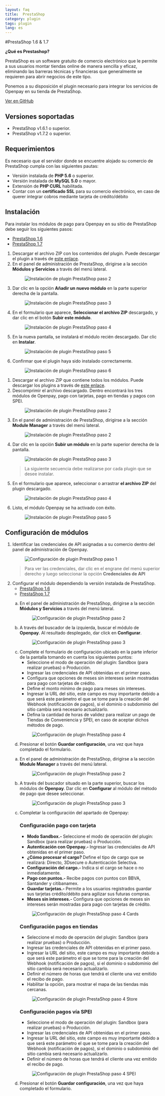 ```yaml
---
layout: faq
title:  PrestaShop
category: plugin
tags: plugin
lang: es
---
```


#PrestaShop 1.6 & 1.7

**¿Qué es Prestashop?**

PrestaShop es un software gratuito de comercio electrónico que le permite a sus usuarios montar tiendas online de manera sencilla y eficaz, eliminando las barreras técnicas y financieras que generalmente se requieren para abrir negocios de este tipo.

Ponemos a su disposición el plugin necesario para integrar los servicios de Openpay en su tienda de PrestaShop.

<div class="boton-grp boton-plugin">
<div class="blu-boton"><a href="https://github.com/open-pay/openpay-prestashop" target="_blank">Ver en GitHub</a></div>
</div>

Versiones soportadas
----------
* PrestaShop v1.6.1 o superior. 
* PrestaShop v1.7.2 o superior.

Requerimientos
----------
Es necesario que el servidor donde se encuentre alojado su comercio de PrestaShop cumpla con las siguientes pautas:

* Versión instalada de **PHP 5.6** o superior.
* Versión instalada de **MySQL 5.0** o mayor.
* Extensión de **PHP CURL** habilitada.
* Contar con un **certificado SSL** para su comercio electrónico, en caso de querer integrar cobros mediante tarjeta de crédito/débito

Instalación
----------

Para instalar los módulos de pago para Openpay en su sitio de PrestaShop debe seguir los siguientes pasos:

<section class="prestashop-install">
  <ul class="nav nav-tabs" id="TabInstall" role="tablist">
    <li class="nav-item">
      <a class="nav-link active" id="prestashop16-tab" data-toggle="tab" href="#prestashop16" role="tab" aria-controls="prestashop16" aria-selected="true">PrestaShop 1.6</a>
    </li>
    <li class="nav-item">
      <a class="nav-link" id="prestashop17-tab" data-toggle="tab" href="#prestashop17" role="tab" aria-controls="prestashop17" aria-selected="false">PrestaShop 1.7</a>
    </li>
  </ul>
  <div class="tab-content" id="prestashopInstall">
    <div class="tab-pane fade show active" id="prestashop16" role="tabpanel" aria-labelledby="prestashop16-tab">
      <div class="row align-items-center">
        <ol class="prestashop-install__list">
          <li class="prestashop-install__list">Descargar el archivo ZIP con los contenidos del plugin. Puede descargar el plugin a través de <a href="https://github.com/open-pay/openpay-prestashop/blob/master/PS_1.6/openpayprestashop.zip?raw=true">este enlace</a>.
          </li>
          <li class="prestashop-install__list">En el panel de administración de PrestaShop, dirigirse a la sección <strong>Módulos y Servicios</strong> a través del menú lateral.</li>
          <figure class="prestashop-install__image prestashop-install__image--small">
            <img src="/images/plugins/prestashop/prestashop1.6_install_02.png" alt="Instalación de plugin PrestaShop paso 2" title="Paso 2">
          </figure>
          <li class="prestashop-install__list">Dar clic en la opción <strong>Añadir un nuevo módulo</strong> en la parte superior derecha de la pantalla.</li>
          <figure class="prestashop-install__image prestashop-install__image--full">
            <img src="/images/plugins/prestashop/prestashop1.6_install_03.png" alt="Instalación de plugin PrestaShop paso 3" title="Paso 3">
          </figure>
          <li class="prestashop-install__list">En el formulario que aparece, <strong>Seleccionar el archivo ZIP</strong> descargado, y dar clic en el botón <strong>Subir este módulo</strong>.</li>
          <figure class="prestashop-install__image prestashop-install__image--medium">
            <img src="/images/plugins/prestashop/prestashop1.6_install_04.png" alt="Instalación de plugin PrestaShop paso 4" title="Paso 4">
          </figure>
          <li class="prestashop-install__list">En la nueva pantalla, se instalará el módulo recién descargado. Dar clic en <strong>Instalar</strong>.</li>
          <figure class="prestashop-install__image prestashop-install__image--medium">
            <img src="/images/plugins/prestashop/prestashop1.6_install_05.png" alt="Instalación de plugin PrestaShop paso 5" title="Paso 5">
          </figure>
          <li>Confirmar que el plugin haya sido instalado correctamente.</li>
          <figure class="prestashop-install__image prestashop-install__image--full">
            <img src="/images/plugins/prestashop/prestashop1.6_install_06.png" alt="Instalación de plugin PrestaShop paso 6" title="Paso 6">
          </figure>
        </ol>
      </div>
    </div>
    <div class="tab-pane fade" id="prestashop17" role="tabpanel" aria-labelledby="prestashop17-tab">
      <div class="row align-items-center">
        <ol class="prestashop-install__list">
          <li class="prestashop-install__list">Descargar el archivo ZIP que contiene todos los módulos. Puede descargar los plugins a través de <a href="https://github.com/open-pay/openpay-prestashop/blob/master/PS_1.7/openpayprestashop.zip?raw=true">este enlace</a>.
          </li>
          <li>Descomprimir el archivo descargado. Dentro encontrará los tres módulos de Openpay, pago con tarjetas, pago en tiendas y pagos con SPEI.
          </li>
          <figure class="prestashop-install__image prestashop-install__image--medium">
            <img src="/images/plugins/prestashop/prestashop_install_01.png" alt="Instalación de plugin PrestaShop paso 2" title="Paso 2">
          </figure>
          <li class="prestashop-install__list">En el panel de administración de PrestaShop, dirigirse a la sección <strong>Module Manager</strong> a través del menú lateral.</li>
          <figure class="prestashop-install__image prestashop-install__image--ssmall">
            <img src="/images/plugins/prestashop/prestashop_install_02.png" alt="Instalación de plugin PrestaShop paso 2" title="Paso 2">
          </figure>
          <li class="prestashop-install__list">Dar clic en la opción <strong>Subir un módulo</strong> en la parte superior derecha de la pantalla.</li>
          <figure class="prestashop-install__image prestashop-install__image--full">
            <img src="/images/plugins/prestashop/prestashop_install_03.png" alt="Instalación de plugin PrestaShop paso 3" title="Paso 3">
          </figure>
          <blockquote>
          <p>La siguiente secuencia debe realizarse por cada plugin que se desee instalar.</p>
          </blockquote>
          <li class="prestashop-install__list">En el formulario que aparece, seleccionar o arrastrar <strong>el archivo ZIP</strong> del plugin descargado.</li>
          <figure class="prestashop-install__image prestashop-install__image--small">
            <img src="/images/plugins/prestashop/prestashop_install_04.png" alt="Instalación de plugin PrestaShop paso 4" title="Paso 4">
          </figure>
          <li class="prestashop-install__list">Listo, el módulo Openpay se ha activado con éxito.</li>
          <figure class="prestashop-install__image prestashop-install__image--small">
            <img src="/images/plugins/prestashop/prestashop_install_05.png" alt="Instalación de plugin PrestaShop paso 5" title="Paso 5">
          </figure>
        </ol>
      </div>
    </div>
  </div>
</section>


Configuración de módulos
----------
<section class="prestashop-settings">
  <ol class="prestashop-settings__list">
    <li class="prestashop-settings__item">Identificar las credenciales de API asignadas a su comercio dentro del panel de administración de Openpay.</li>
    <figure class="prestashop-settings__image prestashop-settings__image--small">
      <img src="/images/plugins/woocommerce/wc_settings_04.png" alt="Configuración de plugin PrestaShop paso 1" title="Paso 1">
    </figure>
    <blockquote>
    <p>Para ver las credenciales, dar clic en el engrane del menú superior derecho y luego seleccionar la opción <strong>Credenciales de API</strong></p>
    </blockquote>
    <li class="prestashop-settings__item"> Configurar el módulo dependiendo la versión instalada de PrestaShop. 
      <ul class="nav nav-tabs" id="TapSettings" role="tablist">
        <li class="nav-item">
          <a class="nav-link active" id="prestashop16_settings-tab" data-toggle="tab" href="#prestashop16_settings" role="tab" aria-controls="prestashop16_settings" aria-selected="true">PrestaShop 1.6</a>
        </li>
        <li class="nav-item">
          <a class="nav-link" id="prestashop17_settings-tab" data-toggle="tab" href="#prestashop17_settings" role="tab" aria-controls="prestashop17_settings" aria-selected="false">PrestaShop 1.7</a>
        </li>
      </ul>
      <div class="tab-content" id="prestashopSettings">
        <div class="tab-pane fade show active" id="prestashop16_settings" role="tabpanel" aria-labelledby="prestashop16_settings-tab">
          <div class="row align-items-center">
            <ol class="prestashop-settings__list" type="a">
                <li class="prestashop-settings__item">En el panel de administración de PrestaShop, dirigirse a la sección <strong>Módulos y Servicios</strong> a través del menú lateral.</li>
                <figure class="prestashop-settings__image prestashop-settings__image--small">
                  <img src="/images/plugins/prestashop/prestashop1.6_install_02.png" alt="Configuración de plugin PrestaShop paso 2" title="Paso 2">
                </figure>
                <li class="prestashop-settings__item">A través del buscador de la izquierda, buscar el módulo de <strong>Openpay</strong>. Al resultado desplegado, dar click en <strong>Configurar</strong>.</li>
                <figure class="prestashop-settings__image prestashop-settings__image--full">
                  <img src="/images/plugins/prestashop/prestashop1.6_settings_02.png" alt="Configuración de plugin PrestaShop paso 3" title="Paso 3">
                </figure>
                <li class="prestashop-settings__item">
                  Complete el formulario de configuración ubicado en la parte inferior de la pantalla tomando en cuenta los siguientes puntos:
                  <ul>
                    <li>Seleccione el modo de operación del plugin: Sandbox (para realizar pruebas) o Producción.</li>
                    <li>Ingresar las credenciales de API obtenidas en el primer paso.</li>
                    <li>Configura que opciones de meses sin intereses serán mostradas para pago con tarjetas de crédito.</li>
                    <li>Define el monto mínimo de pago para meses sin intereses.</li>
                    <li>Ingresar la URL del sitio, este campo es muy importante debido a que será este parámetro el que se tome para la creación del Webhook (notificación de pagos), si el dominio o subdominio del sitio cambia será necesario actualizarlo.</li>
                    <li>Defina la cantidad de horas de validez para realizar un pago de Tiendas de Conveniencia y SPEI, en caso de aceptar dichos métodos de pago.</li>
                  </ul>
                  <figure class="prestashop-settings__image prestashop-settings__image--full">
                  <img src="/images/plugins/prestashop/prestashop1.6_settings_03.png" alt="Configuración de plugin PrestaShop paso 4" title="Paso 4">
                </figure>
                </li>
                <li class="prestashop-settings__item">Presionar el botón <strong>Guardar configuración</strong>, una vez que haya completado el formulario.</li>
            </ol>
          </div>
        </div>
        <div class="tab-pane fade" id="prestashop17_settings" role="tabpanel" aria-labelledby="prestashop17_settings-tab">
          <div class="row align-items-center">
            <ol class="prestashop-settings__list" type="a">
              <li class="prestashop-settings__item">En el panel de administración de PrestaShop, dirigirse a la sección <strong>Module Manager</strong> a través del menú lateral.</li>
              <figure class="prestashop-settings__image prestashop-settings__image--ssmall">
                <img src="/images/plugins/prestashop/prestashop_install_02.png" alt="Configuración de plugin PrestaShop paso 2" title="Paso 2">
              </figure>
              <li class="prestashop-settings__item">A través del buscador situado en la parte superior, buscar los módulos de <strong>Openpay</strong>. Dar clic en <strong>Configurar</strong> al módulo del método de pago que desee seleccionar.</li>
              <figure class="prestashop-settings__image prestashop-settings__image--full">
                <img src="/images/plugins/prestashop/prestashop_settings_03.png" alt="Configuración de plugin PrestaShop paso 3" title="Paso 3">
              </figure>
              <li class="prestashop-settings__item">
                Completar la configuración del apartado de Openpay:
              <h3 class="prestashop-settings__subtitle">Configuración pago con tarjeta</h3>
              <div class="prestashop-settings__content">
                <ul>
                  <li><strong>Modo Sandbox.- </strong>Seleccione el modo de operación del plugin: Sandbox (para realizar pruebas) o Producción.</li>
                  <li><strong>Autenticación con Openpay.- </strong>Ingresar las credenciales de API obtenidas en el primer paso.</li>
                  <li><strong>¿Cómo procesar el cargo? </strong>Define el tipo de cargo que se realizará: Directo, 3Dsecure o Autenticación Selectiva. </li>
                  <li><strong>Configuración del cargo.- </strong>Indica si el cargo se hace o no inmediatamente.</li>
                  <li><strong>Pago con puntos.- </strong>Recibe pagos con puntos con BBVA, Santander y citibanamex.</li>
                  <li><strong>Guardar tarjetas.- </strong>Permite a los usuarios registrados guardar sus tarjetas crédito/débito para agilizar sus futuras compras.</li>
                  <li><strong>Meses sin intereses.- </strong>Configura que opciones de meses sin intereses serán mostradas para pago con tarjetas de crédito.</li>
                </ul>
              </div>
              <figure class="prestashop-settings__image prestashop-settings__image--full">
                <img src="/images/plugins/prestashop/prestashop_settings_cards.png" alt="Configuración de plugin PrestaShop paso 4 Cards" title="Paso 4 Cards">
              </figure>
              <h3 class="prestashop-settings__subtitle">Configuración pagos en tiendas</h3>
              <div class="prestashop-settings__content">
                <ul>
                  <li>Seleccione el modo de operación del plugin: Sandbox (para realizar pruebas) o Producción.</li>
                  <li>Ingresar las credenciales de API obtenidas en el primer paso.</li>
                  <li>Ingresar la URL del sitio, este campo es muy importante debido a que será este parámetro el que se tome para la creación del Webhook (notificación de pagos), si el dominio o subdominio del sitio cambia será necesario actualizarlo.</li>
                  <li>Definir el número de horas que tendrá el cliente una vez emitido el recibo de pago.</li>
                  <li>Habilitar la opción, para mostrar el mapa de las tiendas más cercanas. </li>
                </ul>
              </div>
              <figure class="prestashop-settings__image prestashop-settings__image--full">
                  <img src="/images/plugins/prestashop/prestashop_settings_store.png" alt="Configuración de plugin PrestaShop paso 4 Store" title="Paso 4 Store">
                </figure>
                <h3 class="prestashop-settings__subtitle">Configuración pagos vía SPEI</h3>
                <div class="prestashop-settings__content">
                  <ul>
                    <li>Seleccione el modo de operación del plugin: Sandbox (para realizar pruebas) o Producción.</li>
                    <li>Ingresar las credenciales de API obtenidas en el primer paso.</li>
                    <li>Ingresar la URL del sitio, este campo es muy importante debido a que será este parámetro el que se tome para la creación del Webhook (notificación de pagos), si el dominio o subdominio del sitio cambia será necesario actualizarlo.</li>
                    <li>Definir el número de horas que tendrá el cliente una vez emitido el recibo de pago.</li>
                  </ul>
                </div>
                <figure class="prestashop-settings__image prestashop-settings__image--full">
                  <img src="/images/plugins/prestashop/prestashop_settings_spei.png" alt="Configuración de plugin PrestaShop paso 4 SPEI" title="Paso 4 SPEI">
                </figure>
              </li>
              <li class="prestashop-settings__item">Presionar el botón <strong>Guardar configuración</strong>, una vez que haya completado el formulario.</li>
            </ol>
          </div>
        </div>
      </div>
    </li>
  </ol>
</section>
